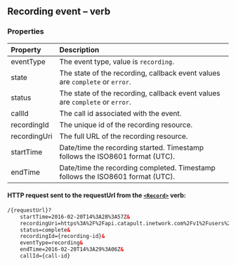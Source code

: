 
##  Recording event – <Record> verb

### Properties
| Property     | Description                                                                    |
|:-------------|:-------------------------------------------------------------------------------|
| eventType    | The event type, value is `recording`.                                          |
| state        | The state of the recording, callback event values are `complete` or `error`.   |
| status       | The state of the recording, callback event values are `complete` or `error`.   |
| callId       | The call id associated with the event.                                         |
| recordingId  | The unique id of the recording resource.                                       |
| recordingUri | The full URL of the recording resource.                                        |
| startTime    | Date/time the recording started. Timestamp follows the ISO8601 format (UTC).   |
| endTime      | Date/time the recording completed. Timestamp follows the ISO8601 format (UTC). |


#### HTTP request sent to the requestUrl from the [`<Record>`](../verbs/record.md) verb:

```html
/{requestUrl}?
	startTime=2016-02-20T14%3A28%3A57Z&
	recordingUri=https%3A%2F%2Fapi.catapult.inetwork.com%2Fv1%2Fusers%2F{user-id}%2Frecordings%2F{recording-id}&
	status=complete&
	recordingId={recording-id}&
	eventType=recording&
	endTime=2016-02-20T14%3A29%3A06Z&
	callId={call-id}
```

